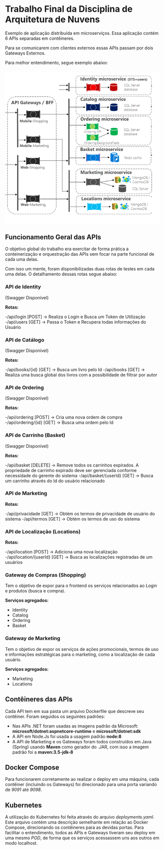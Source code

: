 # Trabalho Final da Disciplina de Arquitetura de Nuvens

Exemplo de aplicação distribuída em microserviços. Essa aplicação contém 6 APIs separadas em contêineres.

Para se comunicarem com clientes externos essas APIs passam por dois Gateways Externos.

Para melhor entendimento, segue exemplo abaixo:

### 
![alt text](https://github.com/1ucas/arq-nv-trabalho-final/blob/master/exemplo.png)

## Funcionamento Geral das APIs

O objetivo global do trabalho era exercitar de forma prática a conteinerização e orquestração das APIs sem focar na parte funcional de cada uma delas.

Com isso um mente, foram disponibilizadas duas rotas de testes em cada uma delas. O detalhamento dessas rotas segue abaixo:

### API de Identity
(Swagger Disponível)

**Rotas:**

-/api/login [POST] -> Realiza o Login e Busca um Token de Utilização
-/api/users [GET] -> Passa o Token e Recupera todas informações do Usuário

### API de Catálogo
(Swagger Disponível)

**Rotas:**

-/api/books/{id} [GET] -> Busca um livro pelo Id
-/api/books [GET] -> Realiza uma busca global dos livros com a possibilidade de filtrar por autor

### API de Ordering
(Swagger Disponível)

**Rotas:**

-/api/ordering [POST] -> Cria uma nova ordem de compra
-/api/ordering/{id} [GET] -> Busca uma ordem pelo Id

### API de Carrinho (Basket)
(Swagger Disponível)

**Rotas:**

-/api/basket [DELETE] -> Remove todos os carrinhos expirados. A propriedade de carrinho expirado deve ser gerenciada conforme necessidade do gerente do sistema
-/api/basket/{userId} [GET] -> Busca um carrinho através do Id do usuário relacionado

### API de Marketing

**Rotas:**

-/api/privacidade [GET] -> Obtém os termos de privacidade de usuário do sistema
-/api/termos [GET] -> Obtém os termos de uso do sistema

### API de Localização (Locations)

**Rotas:**

-/api/location [POST] -> Adiciona uma nova localização
-/api/location/{userId} [GET] -> Busca as localizações registradas de um usuários

### Gateway de Compras (Shopping)

Tem o objetivo de expor para o frontend os serviços relacionados ao Login e produtos (busca e compra).

**Serviços agregados:**
- Identity
- Catalog
- Ordering
- Basket

### Gateway de Marketing

Tem o objetivo de expor os serviços de ações promocionais, termos de uso e informações estratégicas para o marketing, como a localização de cada usuário.

**Serviços agregados:**
- Marketing
- Locations


## Contêineres das APIs

Cada API tem em sua pasta um arquivo Dockerfile que descreve seu contêiner. Foram seguidos os seguintes padrões:
- Nas APIs .NET foram usadas as imagens padrão da Microsoft: **microsoft/dotnet:aspnetcore-runtime** e **microsoft/dotnet:sdk**
- A API em Node.Js foi usada a usagem padrão **node:8**
- A API de Marketing e os Gateways foram todos construídos em Java (Spring) usando **Maven** como gerador do .JAR, com isso a imagem padrão foi a **maven:3.5-jdk-8** 

## Docker Compose

Para funcionarem corretamente ao realizar o deploy em uma máquina, cada contêiner (incluíndo os Gateways) foi direcionado para uma porta variando de *9091* até *9098*.

## Kubernetes

A utilização do Kubernetes foi feita através do arquivo *deployments.yaml*. Este arquivo contém uma descrição semelhante em relação ao Docker Compose, direcionando os contêineres para as devidas portas. Para facilitar o entendimento, todos as APIs e Gateways tiveram seu deploy em uma mesmo *POD*, de forma que os serviços acessassem uns aos outros em modo localhost.